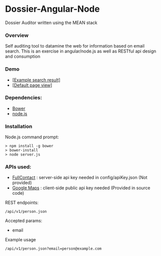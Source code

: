 # Dossier-Angular-Node
Dossier Auditor written using the MEAN stack 

### Overview
Self auditing tool to datamine the web for information based on email search.  This is an exercise in angular/node.js as well as RESTful api design and consumption

### Demo

* [[Example search result]](http://ec2-52-88-245-162.us-west-2.compute.amazonaws.com:8080/zuck@facebook.com)
* [[Default page view]](http://ec2-52-88-245-162.us-west-2.compute.amazonaws.com:8080/)

### Dependencies:

* [Bower](http://bower.io/)
* [node.js](https://nodejs.org/)


### Installation

Node.js command prompt:
``` 
> npm install -g bower
> bower-install
> node server.js
````

### APIs used:
* [FullContact](https://www.fullcontact.com/) : server-side api key needed in config/apiKey.json (Not provided)
* [Google Maps](https://developers.google.com/maps/) : client-side public api key needed (Provided in source code)

REST endpoints:
```
/api/v1/person.json
```
Accepted params:
* email

Example usage
```
/api/v1/person.json?email=person@example.com
```
